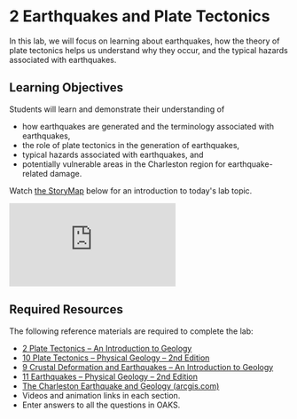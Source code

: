 # **2 Earthquakes and  Plate Tectonics**

In this lab, we will focus on learning about earthquakes, how the theory of plate tectonics helps us understand why they occur, and the typical hazards associated with earthquakes.

## Learning Objectives

Students will learn and demonstrate their understanding of
- how earthquakes are generated and the terminology associated with earthquakes,
- the role of plate tectonics in the generation of earthquakes,
- typical hazards associated with earthquakes, and
- potentially vulnerable areas in the Charleston region for earthquake-related damage.

Watch [the StoryMap](https://arcg.is/1Si4ju0) below for an introduction to today's lab topic.

<div class="container">
<iframe src="https://storymaps.arcgis.com/stories/16e5fd6138854a65bb22e1f05f6191fe"
frameborder="0" allowfullscreen class="video"></iframe>
</div>

## Required Resources

The following reference materials are required to complete the lab:
- [2 Plate Tectonics – An Introduction to Geology](https://slcc.pressbooks.pub/introgeology/chapter/2-plate-tectonics/)
- [10 Plate Tectonics – Physical Geology – 2nd Edition](https://opentextbc.ca/physicalgeology2ed/part/chapter-10-plate-tectonics/)
- [9 Crustal Deformation and Earthquakes – An Introduction to Geology](https://slcc.pressbooks.pub/introgeology/chapter/9-crustal-deformation-and-earthquakes/)
- [11 Earthquakes – Physical Geology – 2nd Edition](https://opentextbc.ca/physicalgeology2ed/part/chapter-11-earthquakes/)
- [The Charleston Earthquake and Geology (arcgis.com)](https://storymaps.arcgis.com/stories/5ef486061a2d4d3f81ebc90b12969246)
- Videos and animation links in each section.
- Enter answers to all the questions in OAKS.